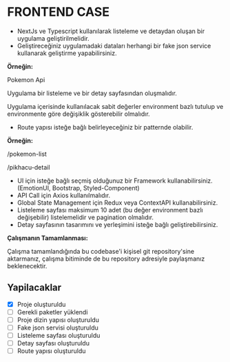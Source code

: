 # FRONTEND CASE

- NextJs ve Typescript kullanılarak listeleme ve detaydan oluşan bir uygulama
  geliştirilmelidir.
- Geliştireceğiniz uygulamadaki dataları herhangi bir fake json service kullanarak
  geliştirme yapabilirsiniz.

**Örneğin:**

Pokemon Api

Uygulama bir listeleme ve bir detay sayfasından oluşmalıdır.

Uygulama içerisinde kullanılacak sabit değerler environment bazlı tutulup ve environmente göre
değişiklik gösterebilir olmalıdır.

- Route yapısı isteğe bağlı belirleyeceğiniz bir patternde olabilir.

**Örneğin:**

/pokemon-list

/pikhacu-detail

- UI için isteğe bağlı seçmiş olduğunuz bir Framework kullanabilirsiniz. (EmotionUI,
  Bootstrap, Styled-Component)
- API Call için Axios kullanılmalıdır.
- Global State Management için Redux veya ContextAPI kullanabilirsiniz.
- Listeleme sayfası maksimum 10 adet (bu değer environment bazlı değişebilir)
  listelemelidir ve pagination olmalıdır.
- Detay sayfasının tasarımını ve yerleşimini isteğe bağlı geliştirebilirsiniz.

**Çalışmanın Tamamlanması:**

Çalışma tamamlandığında bu codebase'i kişisel git repository'sine aktarmanız, çalışma bitiminde
de bu repository adresiyle paylaşmanız beklenecektir.

## Yapilacaklar

- [x] Proje oluşturuldu
- [ ] Gerekli paketler yüklendi
- [ ] Proje dizin yapısı oluşturuldu
- [ ] Fake json servisi oluşturuldu
- [ ] Listeleme sayfası oluşturuldu
- [ ] Detay sayfası oluşturuldu
- [ ] Route yapısı oluşturuldu
